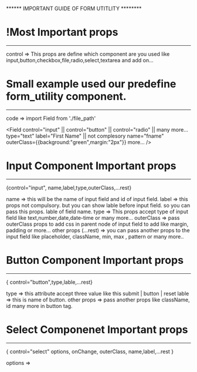 ****** IMPORTANT GUIDE OF FORM UTITLITY ********

# !Most Important props
-----------------------
control  => This props are define which component are you used like 
            input,button,checkbox,file,radio,select,textarea and add on...

# Small example used our predefine form_utility component.
----------------------------------------------------------
code => 
import Field  from  './file_path'

<Field 
    control="input" || control="button" || control="radio" || many more...
    type="text" 
    label="First Name"  || not complesory
    name="fname" 
    outerClass={{background:"green",margin:"2px"}}
    more...
/>

# Input Component Important props
---------------------------------
{control="input", name,label,type,outerClass,...rest}

name  => this will be the name of input field and id of input field.
label => this props not compulsory. but you can show lable before input field. 
         so you can pass this props. lable of field name.
type  => This props accept type of input field like text,number,date,date-time or
         many more...
outerClass => pass outerClass props to add css in parent node of input field to 
              add like margin, padding or more...
other props (...rest) => you can pass another props to the input field like placeholder,
                className, min, max , pattern or many more.. 

# Button Component Important props
-----------------------------------
{ control="button",type,lable,...rest}

type => this attribute accept three value like this  submit | button | reset
lable => this is name of button.
other props  => pass another props like className, id many more in button tag.

# Select Componenet Important props
-----------------------------------

{ control="select" options, onChange, outerClass, name,label,...rest }

options  => 